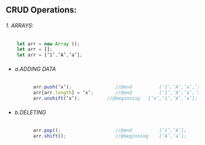 ## CRUD Operations:
###### 1. ARRAYS:

```js
    let arr = new Array ();
    let arr = [];
    let arr = [‘1’,’A’,’a’];
```
  + ###### a.ADDING DATA	
```js
          arr.push(‘x’);			    //@end		    [‘1’,’A’,’a’,’x’];
          arr[arr.length] = ‘x’;		//@end		    [‘1’,’A’,’a’,’x’];
          arr.unshift(‘x’);			 //@beginning	[‘x’,‘1’,’A’,’a’];
```
+ ###### b.DELETING
```js
          arr.pop();			        //@end		    [‘1’,’A’];
          arr.shift();			      	//@beginning	[’A’,’a’];
```




